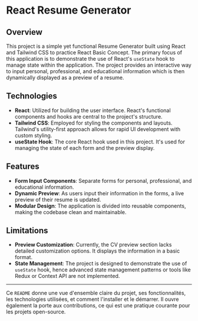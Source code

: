 # React Resume Generator

## Overview

This project is a simple yet functional Resume Generator built using React and Tailwind CSS to practice React Basic Concept. The primary focus of this application is to demonstrate the use of React's `useState` hook to manage state within the application. The project provides an interactive way to input personal, professional, and educational information which is then dynamically displayed as a preview of a resume.

## Technologies

- **React**: Utilized for building the user interface. React's functional components and hooks are central to the project's structure.
- **Tailwind CSS**: Employed for styling the components and layouts. Tailwind's utility-first approach allows for rapid UI development with custom styling.
- **useState Hook**: The core React hook used in this project. It's used for managing the state of each form and the preview display.

## Features

- **Form Input Components**: Separate forms for personal, professional, and educational information.
- **Dynamic Preview**: As users input their information in the forms, a live preview of their resume is updated.
- **Modular Design**: The application is divided into reusable components, making the codebase clean and maintainable.

## Limitations

- **Preview Customization**: Currently, the CV preview section lacks detailed customization options. It displays the information in a basic format.
- **State Management**: The project is designed to demonstrate the use of `useState` hook, hence advanced state management patterns or tools like Redux or Context API are not implemented.


---

Ce `README` donne une vue d'ensemble claire du projet, ses fonctionnalités, les technologies utilisées, et comment l'installer et le démarrer. Il ouvre également la porte aux contributions, ce qui est une pratique courante pour les projets open-source.
